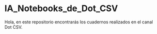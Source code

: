 # IA_Notebooks_de_Dot_CSV
Hola, en este repositorio encontrarás los cuadernos realizados en el canal Dot CSV.
